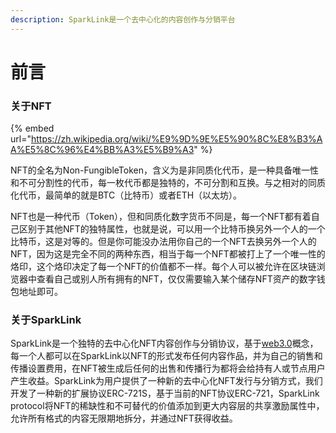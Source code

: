 ```yaml
---
description: SparkLink是一个去中心化的内容创作与分销平台
---
```


# 前言

### 关于NFT

{% embed url="https://zh.wikipedia.org/wiki/%E9%9D%9E%E5%90%8C%E8%B3%AA%E5%8C%96%E4%BB%A3%E5%B9%A3" %}



NFT的全名为Non-FungibleToken，含义为是非同质化代币，是一种具备唯一性和不可分割性的代币，每一枚代币都是独特的，不可分割和互换。与之相对的同质化代币，最简单的就是BTC（比特币）或者ETH（以太坊）。

NFT也是一种代币（Token），但和同质化数字货币不同是，每一个NFT都有着自己区别于其他NFT的独特属性，也就是说，可以用一个比特币换另外一个人的一个比特币，这是对等的。但是你可能没办法用你自己的一个NFT去换另外一个人的NFT，因为这是完全不同的两种东西，相当于每一个NFT都被打上了一个唯一性的烙印，这个烙印决定了每一个NFT的价值都不一样。每个人可以被允许在区块链浏览器中查看自己或别人所有拥有的NFT，仅仅需要输入某个储存NFT资产的数字钱包地址即可。

### 关于SparkLink

SparkLink是一个独特的去中心化NFT内容创作与分销协议，基于[web3.0](https://nl.wikipedia.org/wiki/Web\_3.0)概念，每一个人都可以在SparkLink以NFT的形式发布任何内容作品，并为自己的销售和传播设置费用，在NFT被生成后任何的出售和传播行为都将会给持有人或节点用户产生收益。SparkLink为用户提供了一种新的去中心化NFT发行与分销方式，我们开发了一种新的扩展协议ERC-721S，基于当前的NFT协议ERC-721，SparkLink protocol将NFT的稀缺性和不可替代的价值添加到更大内容层的共享激励属性中，允许所有格式的内容无限期地拆分，并通过NFT获得收益。



